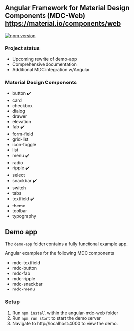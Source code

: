 ## Angular Framework for Material Design Components (MDC-Web) https://material.io/components/web

[![npm version](https://badge.fury.io/js/angular-mdc-web.svg)](https://badge.fury.io/js/angular-mdc-web)

### Project status
* Upcoming rewrite of demo-app
* Comprehensive documentation
* Additional MDC integration w/Angular

### Material Design Components
* button :heavy_check_mark:
* card
* checkbox
* dialog
* drawer
* elevation
* fab :heavy_check_mark:
* form-field
* grid-list
* icon-toggle
* list
* menu :heavy_check_mark:
* radio
* ripple :heavy_check_mark:
* select
* snackbar :heavy_check_mark:
* switch
* tabs
* textfield :heavy_check_mark:
* theme
* toolbar
* typography

## Demo app

The `demo-app` folder contains a fully functional example app.

Angular examples for the following MDC components
 * mdc-textfield
 * mdc-button
 * mdc-fab
 * mdc-ripple
 * mdc-snackbar
 * mdc-menu

### Setup

1. Run `npm install` within the angular-mdc-web folder
2. Run `npm run start` to start the demo server
3. Navigate to http://localhost:4000 to view the demo.
